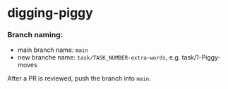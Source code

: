 # digging-piggy

### Branch naming: ###
- main branch name: `main`
- new branche name: `task/TASK_NUMBER-extra-words`, e.g. task/1-Piggy-moves

After a PR is reviewed, push the branch into `main`.

